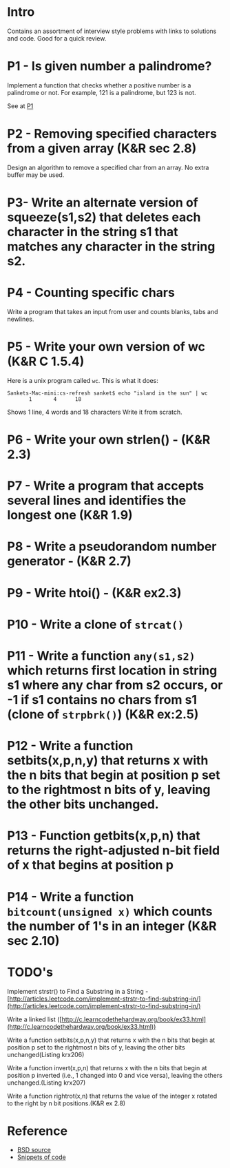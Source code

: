 # Intro
Contains an assortment of interview style problems with links to solutions and code. Good for a quick review.

# P1 - Is given number a palindrome?
Implement a function that checks whether a positive number is a palindrome or not. For example, 121 is a palindrome, but 123 is not.

See at [P1](P1)

# P2 - Removing specified characters from a given array (K&R sec 2.8)
Design an algorithm to remove a specified char from an array. No extra buffer may be used.

# P3- Write an alternate version of squeeze(s1,s2) that deletes each character in the string s1 that matches any character in the string s2.

# P4 - Counting specific chars
Write a program that takes an input from user and counts blanks, tabs and newlines.

# P5 - Write your own version of wc (K&R C 1.5.4)
Here is a unix program called `wc`. This is what it does:
```
Sankets-Mac-mini:cs-refresh sanket$ echo "island in the sun" | wc
       1       4      18
```
Shows 1 line, 4 words and 18 characters
Write it from scratch.

# P6 - Write your own strlen() - (K&R 2.3)

# P7 - Write a program that accepts several lines and identifies the longest one (K&R 1.9)

# P8 - Write a pseudorandom number generator - (K&R 2.7)

# P9 - Write htoi() - (K&R ex2.3)

# P10 - Write a clone of `strcat()`

# P11 - Write a function `any(s1,s2)` which returns first location in string s1 where any char from s2 occurs, or -1 if s1 contains no chars from s1 (clone of `strpbrk()`) (K&R ex:2.5)

# P12 - Write a function setbits(x,p,n,y) that returns x with the n bits that begin at position p set to the rightmost n bits of y, leaving the other bits unchanged.

# P13 - Function getbits(x,p,n) that returns the right-adjusted n-bit field of x that begins at position p

# P14 - Write a function `bitcount(unsigned x)` which counts the number of 1's in an integer (K&R sec 2.10)


# TODO's

Implement strstr() to Find a Substring in a String - [http://articles.leetcode.com/implement-strstr-to-find-substring-in/](http://articles.leetcode.com/implement-strstr-to-find-substring-in/)

Write a linked list ([http://c.learncodethehardway.org/book/ex33.html](http://c.learncodethehardway.org/book/ex33.html))

Write a function setbits(x,p,n,y) that returns x with the n bits that begin at position p set to the rightmost n bits of y, leaving the other bits unchanged(Listing krx206)

Write a function invert(x,p,n) that returns x with the n bits that begin at position p inverted (i.e., 1 changed into 0 and vice versa), leaving the others unchanged.(Listing krx207)

Write a function rightrot(x,n) that returns the value of the integer x rotated to the right by n bit positions.(K&R ex 2.8)

# Reference
* [BSD source](http://cvsweb.openbsd.org/cgi-bin/cvsweb/src/#dirlist)
* [Snippets of code](http://stjarnhimlen.se/snippets/index.html)